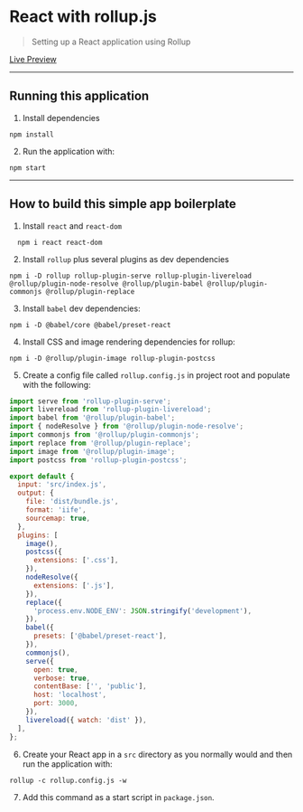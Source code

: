 # React with rollup.js

> Setting up a React application using Rollup

[Live Preview](https://agitated-brattain-ed05b4.netlify.app/)
<br>

---

## Running this application

1. Install dependencies

```
npm install
```

2. Run the application with:

```
npm start
```

---

## How to build this simple app boilerplate

1. Install `react` and `react-dom`

```
  npm i react react-dom
```

2. Install `rollup` plus several plugins as dev dependencies

```
npm i -D rollup rollup-plugin-serve rollup-plugin-livereload @rollup/plugin-node-resolve @rollup/plugin-babel @rollup/plugin-commonjs @rollup/plugin-replace
```

3. Install `babel` dev dependencies:

```
npm i -D @babel/core @babel/preset-react
```

4. Install CSS and image rendering dependencies for rollup:

```
npm i -D @rollup/plugin-image rollup-plugin-postcss
```

5. Create a config file called `rollup.config.js` in project root and populate with the following:

```javascript
import serve from 'rollup-plugin-serve';
import livereload from 'rollup-plugin-livereload';
import babel from '@rollup/plugin-babel';
import { nodeResolve } from '@rollup/plugin-node-resolve';
import commonjs from '@rollup/plugin-commonjs';
import replace from '@rollup/plugin-replace';
import image from '@rollup/plugin-image';
import postcss from 'rollup-plugin-postcss';

export default {
  input: 'src/index.js',
  output: {
    file: 'dist/bundle.js',
    format: 'iife',
    sourcemap: true,
  },
  plugins: [
    image(),
    postcss({
      extensions: ['.css'],
    }),
    nodeResolve({
      extensions: ['.js'],
    }),
    replace({
      'process.env.NODE_ENV': JSON.stringify('development'),
    }),
    babel({
      presets: ['@babel/preset-react'],
    }),
    commonjs(),
    serve({
      open: true,
      verbose: true,
      contentBase: ['', 'public'],
      host: 'localhost',
      port: 3000,
    }),
    livereload({ watch: 'dist' }),
  ],
};
```

6. Create your React app in a `src` directory as you normally would and then run the application with:

```
rollup -c rollup.config.js -w
```

7. Add this command as a start script in `package.json`.
